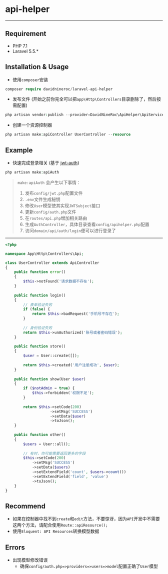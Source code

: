 # api-helper
****
## Requirement
* PHP 7.1
* Laravel 5.5.*
## Installation & Usage
* 使用`composer`安装
```php
composer require davidnineroc/laravel-api-helper
```
* 发布文件 (开始之前你完全可以把`app\Http\Controllers`目录删除了，然后按需配置)
```php
php artisan vendor:publish --provider=DavidNineRoc\ApiHelper\ApiServiceProvider
```
* 创建一个资源控制器
```php
php artisan make:apiController UserController --resource
```
## Example
* 快速完成登录相关 (基于 [jwt-auth](https://github.com/tymondesigns/jwt-auth))
```php
php artisan make:apiAuth
```
> `make:apiAuth` 会产生以下事情：
> 1. 发布`config/jwt.php`配置文件
> 2. `.env`文件生成秘钥
> 3. 修改`User`模型使其实现`JWTSubject`接口
> 4. 更新`config/auth.php`文件
> 5. 在`routes/api.php`增加相关路由
> 6. 生成`AuthController`，具体目录查看`config/apihelper.php`配置
> 7. 访问`domain/api/auth/login`便可以进行登录了
****
```php
<?php

namespace App\Http\Controllers\Api;

class UserController extends ApiController
{
    public function error()
    {
        $this->notFound('请求数据不存在');
    }
        
    public function login()
    {
        // 表单验证失败
        if (false) {
            return $this->badRequest('手机号不存在');
        }
        
        // 身份验证失败
        return $this->unAuthorized('账号或者密码错误');
    }
    
    public function store()
    {
        $user = User::create([]);
        
        return $this->created('用户注册成功', $user);
    }
    
    public function show(User $user)
    {
        if ($notAdmin = true) {
            $this->forbidden('权限不足');
        }
        
        return $this->setCode(200)
                    ->setMsg('SUCCESS')
                    ->setData($user)
                    ->toJson();
    }
    
    public function other()
    {
        $users = User::all();
        
        // 有时，你可能需要返回更多的字段
        $this->setCode(200)
            ->setMsg('SUCCESS')
            ->setData($users)
            ->setExtendField('count', $users->count())
            ->setExtendField('field', 'value')
            ->toJson();
    }
}
```
## Recommend
* 如果在控制器中找不到`create`和`edit`方法，不要惊讶，因为`API`开发中不需要这两个方法，请配合使用`Route::apiResource();`
* 使用`Eloquent: API Resources`转换模型数据
## Errors
* 出现模型修改错误
    * 确保`config/auth.php=>providers=>users=>model`配置正确了`User`模型